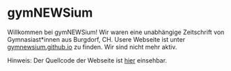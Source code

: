 # gymNEWSium

Willkommen bei gymNEWSium! Wir waren eine unabhängige Zeitschrift von Gymnasiast\*innen aus Burgdorf, CH. Usere Webseite ist unter [gymnewsium.github.io](https://gymnewsium.github.io) zu finden. Wir sind nicht mehr aktiv.

Hinweis: Der Quellcode der Webseite ist [hier](https://github.com/gymnewsium/gymnewsium.github.io) einsehbar.
